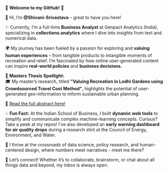🌟 **Welcome to my GitHub!** 🌟  

👋 Hi, I’m **@Shivani-Srivastava** – great to have you here!  

✨ Currently, I’m a full-time **Business Analyst** at Genpact Analytics (India), specializing in **collections analytics** where I dive into insights from text and numerical data.  

🌍 My journey has been fueled by a passion for exploring and **valuing human experiences** – from tangible products to intangible moments of recreation and relief. I’m fascinated by how online user-generated content can inspire **real-world policies** and **business decisions.**  

🌟 **Masters Thesis Spotlight:**  
🎓 My master’s research, titled **"Valuing Recreation in Lodhi Gardens using Crowdsourced Travel Cost Method"**, highlights the potential of user-generated geo-information to inform sustainable urban planning.

🔗 [Read the full abstract here!](https://www.terisas.ac.in/abstract.php?id=2411&tbl=masters_research)  

💡 **Fun Fact:** At the Indian School of Business, I built **dynamic web tools** to simplify and communicate complex machine-learning concepts. Curious? Take a peek at my repos! I’ve also developed an **early warning dashboard for air quality drops** during a research stint at the Council of Energy, Environment, and Water.  

🤝 I thrive at the crossroads of data science, policy research, and human-centered design, where numbers meet narratives - meet me there?

💌 Let’s connect! Whether it’s to collaborate, brainstorm, or chat about all things data and beyond, my inbox is always open.

<!---
Shivani-Srivastava/Shivani-Srivastava is a ✨ special ✨ repository because its `README.md` (this file) appears on your GitHub profile.
You can click the Preview link to take a look at your changes.
--->
